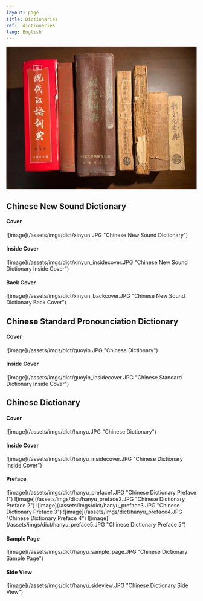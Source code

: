 ```yaml
---
layout: page
title: Dictionaries
ref:  dictionaries
lang: English
---
```


![image](/assets/imgs/dict/dictionaries.JPG "Dictionaries")

<h2>Chinese New Sound Dictionary</h2>
<h4>Cover</h4>
![image](/assets/imgs/dict/xinyun.JPG "Chinese New Sound Dictionary")
<h4>Inside Cover</h4>
![image](/assets/imgs/dict/xinyun_insidecover.JPG "Chinese New Sound Dictionary Inside Cover")
<h4>Back Cover</h4>
![image](/assets/imgs/dict/xinyun_backcover.JPG "Chinese New Sound Dictionary Back Cover")

<h2>Chinese Standard Pronounciation Dictionary</h2>
<h4>Cover</h4>
![image](/assets/imgs/dict/guoyin.JPG "Chinese Dictionary")
<h4>Inside Cover</h4>
![image](/assets/imgs/dict/guoyin_insidecover.JPG "Chinese Standard Dictionary Inside Cover")

<h2>Chinese Dictionary</h2>
<h4>Cover</h4>
![image](/assets/imgs/dict/hanyu.JPG "Chinese Dictionary")

<h4>Inside Cover</h4>
![image](/assets/imgs/dict/hanyu_insidecover.JPG "Chinese Dictionary Inside Cover")

<h4>Preface</h4>
![image](/assets/imgs/dict/hanyu_preface1.JPG "Chinese Dictionary Preface 1")
![image](/assets/imgs/dict/hanyu_preface2.JPG "Chinese Dictionary Preface 2")
![image](/assets/imgs/dict/hanyu_preface3.JPG "Chinese Dictionary Preface 3")
![image](/assets/imgs/dict/hanyu_preface4.JPG "Chinese Dictionary Preface 4")
![image](/assets/imgs/dict/hanyu_preface5.JPG "Chinese Dictionary Preface 5")

<h4>Sample Page</h4>
![image](/assets/imgs/dict/hanyu_sample_page.JPG "Chinese Dictionary Sample Page")

<h4>Side View</h4>
![image](/assets/imgs/dict/hanyu_sideview.JPG "Chinese Dictionary Side View")
